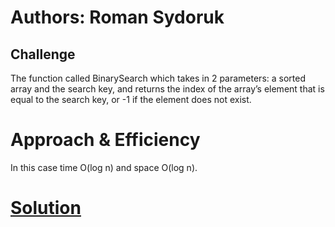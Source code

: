 # Authors: Roman Sydoruk

## Challenge
The function called BinarySearch which takes in 2 parameters: a sorted array and the search key, and returns the index of the array’s element that is equal to the search key, or -1 if the element does not exist.

# Approach & Efficiency
In this case time O(log n) and space O(log n).

# [Solution](https://docs.google.com/document/d/1vVQKZS0uHC8fUxbKqRJ5Q8C5WeMvly6zMQRwJahN8oo/edit?usp=sharing)
